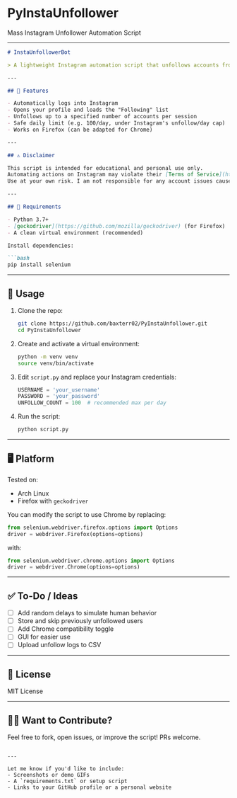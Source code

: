 # PyInstaUnfollower
Mass Instagram Unfollower Automation Script

---

````markdown
# InstaUnfollowerBot

> A lightweight Instagram automation script that unfollows accounts from your following list using Python and Selenium.

---

## 📌 Features

- Automatically logs into Instagram
- Opens your profile and loads the "Following" list
- Unfollows up to a specified number of accounts per session
- Safe daily limit (e.g. 100/day, under Instagram's unfollow/day cap)
- Works on Firefox (can be adapted for Chrome)

---

## ⚠️ Disclaimer

This script is intended for educational and personal use only.  
Automating actions on Instagram may violate their [Terms of Service](https://help.instagram.com/581066165581870).  
Use at your own risk. I am not responsible for any account issues caused by misuse.

---

## 🔧 Requirements

- Python 3.7+
- [geckodriver](https://github.com/mozilla/geckodriver) (for Firefox)
- A clean virtual environment (recommended)

Install dependencies:

```bash
pip install selenium
````

---

## 🚀 Usage

1. Clone the repo:

   ```bash
   git clone https://github.com/baxterr02/PyInstaUnfollower.git
   cd PyInstaUnfollower
   ```

2. Create and activate a virtual environment:

   ```bash
   python -m venv venv
   source venv/bin/activate
   ```

3. Edit `script.py` and replace your Instagram credentials:

   ```python
   USERNAME = 'your_username'
   PASSWORD = 'your_password'
   UNFOLLOW_COUNT = 100  # recommended max per day
   ```

4. Run the script:

   ```bash
   python script.py
   ```

---

## 🖥️ Platform

Tested on:

* Arch Linux
* Firefox with `geckodriver`

You can modify the script to use Chrome by replacing:

```python
from selenium.webdriver.firefox.options import Options
driver = webdriver.Firefox(options=options)
```

with:

```python
from selenium.webdriver.chrome.options import Options
driver = webdriver.Chrome(options=options)
```

---

## ✅ To-Do / Ideas

* [ ] Add random delays to simulate human behavior
* [ ] Store and skip previously unfollowed users
* [ ] Add Chrome compatibility toggle
* [ ] GUI for easier use
* [ ] Upload unfollow logs to CSV

---

## 📂 License

MIT License

---

## 🙋‍♂️ Want to Contribute?

Feel free to fork, open issues, or improve the script! PRs welcome.

```

---

Let me know if you'd like to include:
- Screenshots or demo GIFs
- A `requirements.txt` or setup script
- Links to your GitHub profile or a personal website
```


